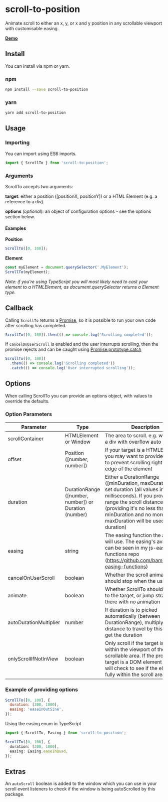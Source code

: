 # scroll-to-position

Animate scroll to either an x, y, or x and y position in any scrollable viewport with customisable easing.

[**Demo**](https://scroll-to-position.netlify.com/)

## Install

You can install via npm or yarn.

### npm

```bash
npm install --save scroll-to-position
```

### yarn

```bash
yarn add scroll-to-position
```

## Usage

### Importing

You can import using ES6 imports.

```javascript
import { ScrollTo } from 'scroll-to-position';
```

### Arguments

ScrollTo accepts two arguments:

**target**: either a position ([positionX, positionY]) or a HTML Element (e.g. a reference to a div).

**options** _(optional)_: an object of configuration options - see the options section below.

#### Examples

**Position**

```javascript
ScrollTo([0, 100]);
```

**Element**

```javascript
const myElement = document.querySelector('.MyElement');
ScrollTo(myElement);
```

_Note: if you're using TypeScript you will most likely need to cast your element to a HTMLElement, as document.querySelector returns a Element type._

## Callback

Calling `ScrollTo` returns a [Promise](https://developer.mozilla.org/en-US/docs/Web/JavaScript/Reference/Global_Objects/Promise), so it is possible to run your own code after scrolling has completed.

```javascript
ScrollTo([0, 100]).then(() => console.log('Scrolling completed'));
```

If `cancelOnUserScroll` is enabled and the user interrupts scrolling, then the promise rejects and can be caught using [Promise.prototype.catch](https://developer.mozilla.org/en-US/docs/Web/JavaScript/Reference/Global_Objects/Promise/catch)

```javascript
ScrollTo([0, 100])
  .then(() => console.log('Scrolling completed'))
  .catch(() => console.log('User interrupted scrolling'));
```

## Options

When calling ScrollTo you can provide an options object, with values to override the defaults.

### Option Parameters

| Parameter              | Type                                                  | Description                                                                                                                                                                                                                                                | Default                                          |
| ---------------------- | ----------------------------------------------------- | ---------------------------------------------------------------------------------------------------------------------------------------------------------------------------------------------------------------------------------------------------------- | ------------------------------------------------ |
| scrollContainer        | HTMLElement or Window                                 | The area to scroll. e.g. window or a div with overflow auto                                                                                                                                                                                                | window                                           |
| offset                 | Position ([number, number])                           | If your target is a HTMLElement you may want to provide an offset to prevent scrolling right to the edge of the element                                                                                                                                    | [0,0]                                            |
| duration               | DurationRange ([number, number]) or Duration (number) | Either a DurationRange ([minDuration, maxDuration]) or a set duration (all values in milliseconds). If you provide a range the scroll distance (providing it's no less than the minDuration and no more than the maxDuration will be used as the duration) | [200, 5000]                                      |
| easing                 | string                                                | The easing function the animation will use. The easing's available can be seen in my js-easing-functions repo (https://github.com/bameyrick/js-easing-functions)                                                                                           | https://github.com/bameyrick/js-easing-functions |
| cancelOnUserScroll     | boolean                                               | Whether the scroll animation should stop when the user scrolls                                                                                                                                                                                             | true                                             |
| animate                | boolean                                               | Whether ScrollTo should animate to the target, or jump straight there with no animation                                                                                                                                                                    | true                                             |
| autoDurationMultiplier | number                                                | If duration is to picked automatically (between DurationRange), multiply the distance to travel by this value to get the duration                                                                                                                          | 2                                                |
| onlyScrollIfNotInView  | boolean                                               | Only scroll if the target is not within the viewport of the scrollable area. If the provided target is a DOM element then it will check to see if the element is fully within the scroll area.                                                             | false                                            |

### Example of providing options

```javascript
ScrollTo([0, 100], {
  duration: [300, 1000],
  easing: 'easeInOutSine',
});
```

Using the easing enum in TypeScript

```typescript
import { ScrollTo, Easing } from 'scroll-to-position';

ScrollTo([0, 100], {
  duration: [300, 1000],
  easing: Easing.easeInQuad,
});
```

## Extras

An `autoScroll` boolean is added to the window which you can use in your scroll event listeners to check if the window is being autoScrolled by this package.
